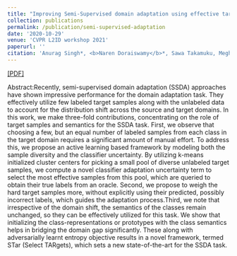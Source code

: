 ```yaml
---
title: "Improving Semi-Supervised domain adaptation using effective target selection and semantics."
collection: publications
permalink: /publication/semi-supervised-adaptation
date: '2020-10-29'
venue: 'CVPR L2ID workshop 2021'
paperurl: ''
citation: 'Anurag Singh*, <b>Naren Doraiswamy</b>*, Sawa Takamuku, Megh Bhalerao, Titir Dutta, Soma Biswas, Aditya Chepuri, Balasubramanian Vengatesan, Naotake Natori.<i>CVPR L2ID Workshop 2021.</i>'
---
```


[[PDF]](https://drive.google.com/file/d/1nbiVfV-X4OyIoNulIo_6l-Wy0OAM1X_K/view)

Abstract:Recently, semi-supervised domain adaptation (SSDA) approaches have shown impressive performance for the domain adaptation task. They effectively utilize few labeled target samples along with the unlabeled data to account for the distribution shift across the source and target domains. In this work, we make three-fold contributions, concentrating on the role of target samples and semantics for the SSDA task. First, we observe that choosing a few, but an equal number of labeled samples from each class in the target domain requires a significant amount of manual effort. To address this, we propose an active learning based framework by modeling both the sample diversity and the classifier uncertainty. By utilizing k-means initialized cluster centers for picking a small pool of diverse unlabeled target samples, we compute a novel classifier adaptation
uncertainty term to select the most effective samples from this pool, which are queried to obtain their true labels from an oracle. Second, we propose to weigh the hard target samples more, without explicitly using their predicted, possibly incorrect labels, which guides the adaptation process.Third, we note that irrespective of the domain shift, the semantics of the classes remain unchanged, so they can be effectively utilized for this task. We show that initializing the class-representations or prototypes with the class
semantics helps in bridging the domain gap significantly. These along with adversarially learnt entropy objective results in a novel framework, termed STar (Select TARgets), which sets a new state-of-the-art for the SSDA task.
